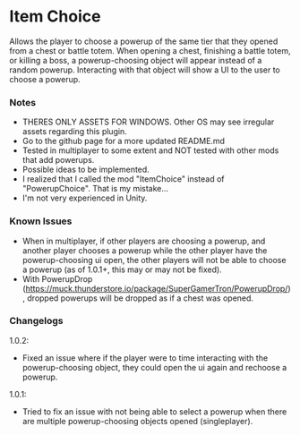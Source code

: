 # Item Choice

Allows the player to choose a powerup of the same tier that they opened from a chest or battle totem. When opening a chest, finishing a battle totem, or killing a boss, a powerup-choosing object will appear instead of a random powerup. Interacting with that object will show a UI to the user to choose a powerup.

### Notes
- THERES ONLY ASSETS FOR WINDOWS. Other OS may see irregular assets regarding this plugin.
- Go to the github page for a more updated README.md
- Tested in multiplayer to some extent and NOT tested with other mods that add powerups.
- Possible ideas to be implemented.
- I realized that I called the mod "ItemChoice" instead of "PowerupChoice". That is my mistake...
- I'm not very experienced in Unity.

### Known Issues
- When in multiplayer, if other players are choosing a powerup, and another player chooses a powerup while the other player have the powerup-choosing ui open, the other players will not be able to choose a powerup (as of 1.0.1+, this may or may not be fixed).
- With PowerupDrop (https://muck.thunderstore.io/package/SuperGamerTron/PowerupDrop/), dropped powerups will be dropped as if a chest was opened.

### Changelogs
1.0.2:
- Fixed an issue where if the player were to time interacting with the powerup-choosing object, they could open the ui again and rechoose a powerup.

1.0.1:
- Tried to fix an issue with not being able to select a powerup when there are multiple powerup-choosing objects opened (singleplayer).
